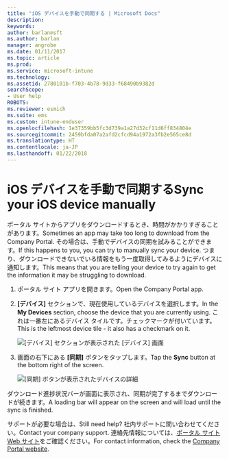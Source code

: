 ```yaml
---
title: "iOS デバイスを手動で同期する | Microsoft Docs"
description: 
keywords: 
author: barlanmsft
ms.author: barlan
manager: angrobe
ms.date: 01/11/2017
ms.topic: article
ms.prod: 
ms.service: microsoft-intune
ms.technology: 
ms.assetid: 2780101b-f703-4b78-9d33-f68490b9382d
searchScope:
- User help
ROBOTS: 
ms.reviewer: esmich
ms.suite: ems
ms.custom: intune-enduser
ms.openlocfilehash: 1e37359bb5fc3d739a1a27d32cf11d6ff834804e
ms.sourcegitcommit: 2459bfda07a2afd2cfcd94a1972a3fb2e565ce8d
ms.translationtype: HT
ms.contentlocale: ja-JP
ms.lasthandoff: 01/22/2018
---
```

# <a name="sync-your-ios-device-manually"></a><span data-ttu-id="15cb2-102">iOS デバイスを手動で同期する</span><span class="sxs-lookup"><span data-stu-id="15cb2-102">Sync your iOS device manually</span></span>

<span data-ttu-id="15cb2-103">ポータル サイトからアプリをダウンロードするとき、時間がかかりすぎることがあります。</span><span class="sxs-lookup"><span data-stu-id="15cb2-103">Sometimes an app may take too long to download from the Company Portal.</span></span> <span data-ttu-id="15cb2-104">その場合は、手動でデバイスの同期を試みることができます。</span><span class="sxs-lookup"><span data-stu-id="15cb2-104">If this happens to you, you can try to manually sync your device.</span></span> <span data-ttu-id="15cb2-105">つまり、ダウンロードできないでいる情報をもう一度取得してみるようにデバイスに通知します。</span><span class="sxs-lookup"><span data-stu-id="15cb2-105">This means that you are telling your device to try again to get the information it may be struggling to download.</span></span>

1. <span data-ttu-id="15cb2-106">ポータル サイト アプリを開きます。</span><span class="sxs-lookup"><span data-stu-id="15cb2-106">Open the Company Portal app.</span></span>

2. <span data-ttu-id="15cb2-107">**[デバイス]** セクションで、現在使用しているデバイスを選択します。</span><span class="sxs-lookup"><span data-stu-id="15cb2-107">In the **My Devices** section, choose the device that you are currently using.</span></span> <span data-ttu-id="15cb2-108">これは一番左にあるデバイス タイルです。チェックマークが付いています。</span><span class="sxs-lookup"><span data-stu-id="15cb2-108">This is the leftmost device tile - it also has a checkmark on it.</span></span>

    ![[デバイス] セクションが表示された [デバイス] 画面](./media/ios-sync-1-comp-portal-apps.png)

3. <span data-ttu-id="15cb2-110">画面の右下にある **[同期]** ボタンをタップします。</span><span class="sxs-lookup"><span data-stu-id="15cb2-110">Tap the **Sync** button at the bottom right of the screen.</span></span>

    ![[同期] ボタンが表示されたデバイスの詳細](./media/ios-sync-2-sync-button.png)

<span data-ttu-id="15cb2-112">ダウンロード進捗状況バーが画面に表示され、同期が完了するまでダウンロードが続きます。</span><span class="sxs-lookup"><span data-stu-id="15cb2-112">A loading bar will appear on the screen and will load until the sync is finished.</span></span>

<span data-ttu-id="15cb2-113">サポートが必要な場合は、</span><span class="sxs-lookup"><span data-stu-id="15cb2-113">Still need help?</span></span> <span data-ttu-id="15cb2-114">社内サポートに問い合わせてください。</span><span class="sxs-lookup"><span data-stu-id="15cb2-114">Contact your company support.</span></span> <span data-ttu-id="15cb2-115">連絡先情報については、[ポータル サイト Web サイト](https://portal.manage.microsoft.com#HelpDeskDialog)をご確認ください。</span><span class="sxs-lookup"><span data-stu-id="15cb2-115">For contact information, check the [Company Portal website](https://portal.manage.microsoft.com#HelpDeskDialog).</span></span>
